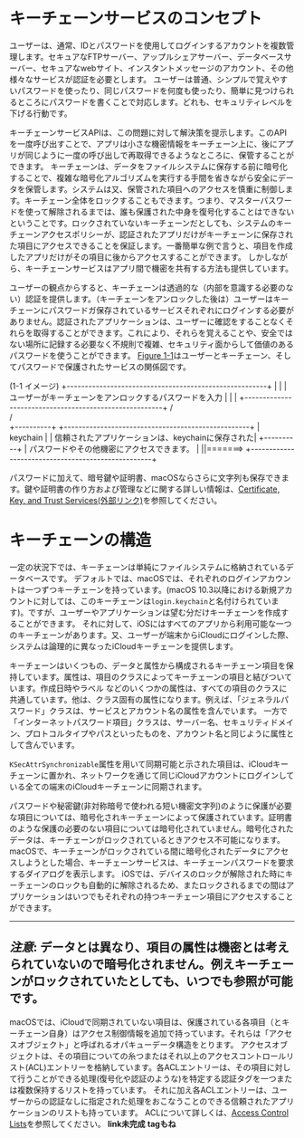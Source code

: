 
# キーチェーンサービスのコンセプト

ユーザーは、通常、IDとパスワードを使用してログインするアカウントを複数管理します。セキュアなFTPサーバー、アップルシェアサーバー、データベースサーバー、セキュアなwebサイト、インスタントメッセージのアカウント、その他様々なサービスが認証を必要とします。
ユーザーは普通、シンプルで覚えやすいパスワードを使ったり、同じパスワードを何度も使ったり、簡単に見つけられるところにパスワードを書くことで対応します。どれも、セキュリティレベルを下げる行動です。

キーチェーンサービスAPIは、この問題に対して解決策を提示します。このAPIを一度呼び出すことで、アプリは小さな機密情報をキーチェーン上に、後にアプリが同じように一度の呼び出しで再取得できるようなところに、保管することができます。
キーチェーンは、データをファイルシステムに保存する前に暗号化することで、複雑な暗号化アルゴリズムを実行する手間を省きながら安全にデータを保管します。システムは又、保管された項目へのアクセスを慎重に制御します。キーチェーン全体をロックすることもできます。つまり、マスターパスワードを使って解除されるまでは、誰も保護された中身を復号化することはできないということです。ロックされていないキーチェーンだとしても、システムのキーチェーンアクセスポリシーが、認証されたアプリだけがキーチェーンに保存された項目にアクセスできることを保証します。一番簡単な例で言うと、項目を作成したアプリだけがその項目に後からアクセスすることができます。
しかしながら、キーチェーンサービスはアプリ間で機密を共有する方法も提供しています。

ユーザーの観点からすると、キーチェーンは透過的な（内部を意識する必要のない）認証を提供します。（キーチェーンをアンロックした後は）ユーザーはキーチェーンにパスワードガ保存されているサービスそれぞれにログインする必要がありません。認証されたアプリケーションは、ユーザーに確認をすることなくそれらを取得することができます。これにより、それらを覚えることや、安全ではない場所に記録する必要なく不規則で複雑、セキュリティ面からして価値のあるパスワードを使うことができます。
 [Figure 1-1](https://developer.apple.com/library/content/documentation/Security/Conceptual/keychainServConcepts/02concepts/concepts.html#//apple_ref/doc/uid/TP30000897-CH204-CJBBFJHD)はユーザーとキーチェーン、そしてパスワードで保護されたサービスの関係図です。

(1-1 イメージ)
+-------------------------------------------------------+
|                                                       |
|ユーザーがキーチェーンをアンロックするパスワードを入力 |
|                                                       |
+-------------------------------------------------------+
          /     \
         /       \
        +----------+  +---------------------------------------------------+ 
        | keychain |  | 信頼されたアプリケーションは、keychainに保存された|
        +----------+  | パスワードやその他機密にアクセスできます。        |
           ||=======> +---------------------------------------------------+

パスワードに加えて、暗号鍵や証明書、macOSならさらに文字列も保存できます。鍵や証明書の作り方および管理などに関する詳しい情報は、[Certificate, Key, and Trust Services(外部リンク)](https://developer.apple.com/documentation/security/certificate_key_and_trust_services)を参照してください。


# キーチェーンの構造

一定の状況下では、キーチェーンは単純にファイルシステムに格納されているデータベースです。
デフォルトでは、macOSでは、それぞれのログインアカウントは一つずつキーチェーンを持っています。(macOS 10.3以降における新規アカウントに対しては、このキーチェーンは`login.keychain`と名付けられています)。ですが、ユーザーやアプリケーションは望む分だけキーチェーンを作成することができます。
それに対して、iOSにはすべてのアプリから利用可能な一つのキーチェーンがあります。又、ユーザーが端末からiCloudにログインした際、システムは論理的に異なったiCloudキーチェーンを提供します。

キーチェーンはいくつもの、データと属性から構成されるキーチェーン項目を保持しています。属性は、項目のクラスによってキーチェーンの項目と結びついています。作成日時やラベル
などのいくつかの属性は、すべての項目のクラスに共通しています。他は、クラス固有の属性になります。例えば、「ジェネラルパスワード」クラスは、サービスとアカウント名の属性を含んでいます。
一方で「インターネットパスワード項目」クラスは、サーバー名、セキュリティドメイン、プロトコルタイプやパスといったものを、アカウント名と同じように属性として含んでいます。

`KSecAttrSynchronizable`属性を用いて同期可能と示された項目は、iCloudキーチェーンに置かれ、ネットワークを通じて同じiCloudアカウントにログインしている全ての端末のiCloudキーチェーンに同期されます。

パスワードや秘密鍵(非対称暗号で使われる短い機密文字列)のように保護が必要な項目については、暗号化されキーチェーンによって保護されています。証明書のような保護の必要のない項目については暗号化されていません。暗号化されたデータは、キーチェーンがロックされているときアクセス不可能になります。
macOSで、キーチェーンがロックされている間に暗号化されたデータにアクセスしようとした場合、キーチェーンサービスは、キーチェーンパスワードを要求するダイアログを表示します。
iOSでは、デバイスのロックが解除された時にキーチェーンのロックも自動的に解除されるため、またロックされるまでの間はアプリケーションはいつでもそれぞれの持つキーチェーン項目にアクセスすることができます。

 --------------------------------------
*注意*: データとは異なり、項目の属性は機密とは考えられていないので暗号化されません。例えキーチェーンがロックされていたとしても、いつでも参照が可能です。
 --------------------------------------

macOSでは、iCloudで同期されていない項目は、保護されている各項目（とキーチェーン自身）はアクセス制御情報を追加で持っています。それらは「アクセスオブジェクト」と呼ばれるオパキューデータ構造をとります。
アクセスオブジェクトは、その項目についての糸つまたはそれ以上のアクセスコントロールリスト(ACL)エントリーを格納しています。各ACLエントリーは、その項目に対して行うことができる処理(復号化や認証のような)を特定する認証タグを一つまたは複数保持するリストを持っています。
それに加え各ACLエントリーは、ユーザーからの認証なしに指定された処理をおこなうことのできる信頼されたアプリケーションのリストも持っています。
ACLについて詳しくは、[Access Control Lists](https://github.com/Cj-bc/translation-keychain-doc/blob/master/keychain-Services-Concepts/about.md#L           )を参照してください。
**link未完成** **tagもね**


